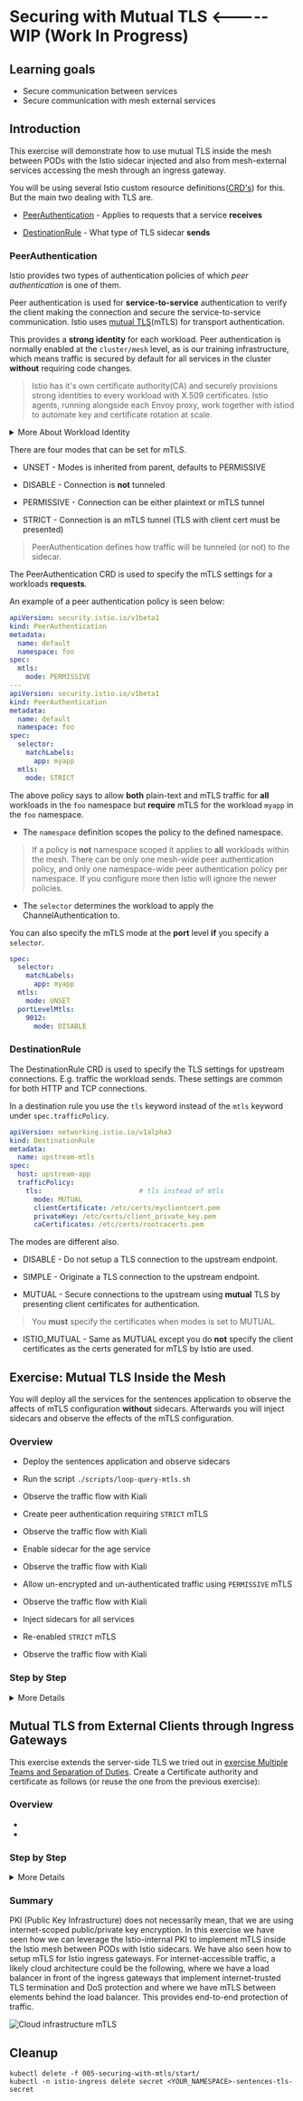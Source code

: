 [//]: # (Copyright, Eficode )
[//]: # (Origin: https://github.com/eficode-academy/istio-katas)
[//]: # (Tags: #TLS #mutual-tls #PKI-domains #ingress-gateway #VirtualService #Gateway #PeerAuthentication #DestinationRule)

# Securing with Mutual TLS <----- WIP (Work In Progress)

## Learning goals

- Secure communication between services
- Secure communication with mesh external services

## Introduction

This exercise will demonstrate how to use mutual TLS inside the mesh between
PODs with the Istio sidecar injected and also from mesh-external services
accessing the mesh through an ingress gateway.

You will be using several Istio custom resource 
definitions([CRD's](https://kubernetes.io/docs/concepts/extend-kubernetes/api-extension/custom-resources/)) 
for this. But the main two dealing with TLS are.

- [PeerAuthentication](https://istio.io/latest/docs/reference/config/security/peer_authentication/#PeerAuthentication-MutualTLS) - 
Applies to requests that a service **receives**

- [DestinationRule](https://istio.io/latest/docs/reference/config/networking/destination-rule/#DestinationRule) - 
What type of TLS sidecar **sends**

### PeerAuthentication

Istio provides two types of authentication policies of which *peer 
authentication* is one of them. 

Peer authentication is used for **service-to-service** authentication 
to verify the client making the connection and secure the 
service-to-service communication. Istio uses 
[mutual TLS](https://en.wikipedia.org/wiki/Mutual_authentication)(mTLS) 
for transport authentication. 

This provides a **strong identity** for each workload. Peer authentication 
is normally enabled at the `cluster/mesh` level, as is our training 
infrastructure, which means traffic is secured by default for all services 
in the cluster **without** requiring code changes. 

> Istio has it's own certificate authority(CA) and securely provisions strong 
> identities to every workload with X.509 certificates. Istio agents, running 
> alongside each Envoy proxy, work together with istiod to automate key and 
> certificate rotation at scale. 

<details>
    <summary> More About Workload Identity </summary>

Istio provisions keys and certificates through the following flow:

- istiod offers a gRPC service to take certificate signing requests (CSRs).

- When started, the Istio agent creates the private key and CSR, and then 
sends the CSR with its credentials to istiod for signing.

- The CA in istiod validates the credentials carried in the CSR. Upon 
successful validation, it signs the CSR to generate the certificate.

- When a workload is started, Envoy requests the certificate and key from 
the Istio agent in the same container via the Envoy secret discovery 
service (SDS) API.

- The Istio agent sends the certificates received from istiod and the private 
key to Envoy via the Envoy SDS API.

- Istio agent monitors the expiration of the workload certificate. 

The above process repeats periodically for certificate and key rotation.

</details>

There are four modes that can be set for mTLS.

- UNSET - Modes is inherited from parent, defaults to PERMISSIVE

- DISABLE - Connection is **not** tunneled 

- PERMISSIVE - Connection can be either plaintext or mTLS tunnel

- STRICT - Connection is an mTLS tunnel (TLS with client cert must be presented)

> PeerAuthentication defines how traffic will be tunneled (or not) to the sidecar.

The PeerAuthentication CRD is used to specify the mTLS settings for a workloads 
**requests**.

An example of a peer authentication policy is seen below:

```yaml
apiVersion: security.istio.io/v1beta1
kind: PeerAuthentication
metadata:
  name: default
  namespace: foo
spec:
  mtls:
    mode: PERMISSIVE
---
apiVersion: security.istio.io/v1beta1
kind: PeerAuthentication
metadata:
  name: default
  namespace: foo
spec:
  selector:
    matchLabels:
      app: myapp
  mtls:
    mode: STRICT
```

The above policy says to allow **both** plain-text and mTLS traffic for **all** 
workloads in the `foo` namespace but **require** mTLS for the workload `myapp` 
in the `foo` namespace.

- The `namespace` definition scopes the policy to the defined namespace.

> If a policy is **not** namespace scoped it applies to **all** workloads 
> within the mesh. There can be only one mesh-wide peer authentication policy, 
> and only one namespace-wide peer authentication policy per namespace. If you 
> configure more then Istio will ignore the newer policies.

- The `selector` determines the workload to apply the ChannelAuthentication to.

You can also specify the mTLS mode at the **port** level **if** you specify 
a `selector`. 

```yaml
spec:
  selector:
    matchLabels:
      app: myapp
  mtls:
    mode: UNSET
  portLevelMtls:      
    9012:
      mode: DISABLE
```

### DestinationRule

The DestinationRule CRD is used to specify the TLS settings for upstream 
connections. E.g. traffic the workload sends. These settings are common for 
both HTTP and TCP connections. 

In a destination rule you use the `tls` keyword instead of the `mtls` keyword 
under `spec.trafficPolicy`.

```yaml
apiVersion: networking.istio.io/v1alpha3
kind: DestinationRule
metadata:
  name: upstream-mtls
spec:
  host: upstream-app
  trafficPolicy:
    tls:                        # tls instead of mtls
      mode: MUTUAL
      clientCertificate: /etc/certs/myclientcert.pem
      privateKey: /etc/certs/client_private_key.pem
      caCertificates: /etc/certs/rootcacerts.pem
```

The modes are different also. 

- DISABLE - Do not setup a TLS connection to the upstream endpoint.

- SIMPLE - Originate a TLS connection to the upstream endpoint.

- MUTUAL - Secure connections to the upstream using **mutual** TLS by 
presenting client certificates for authentication.

> You **must** specify the certificates when modes is set to MUTUAL.

- ISTIO_MUTUAL - Same as MUTUAL except you do **not** specify the 
client certificates as the certs generated for mTLS by Istio are used.

## Exercise: Mutual TLS Inside the Mesh

You will deploy all the services for the sentences application to observe 
the affects of mTLS configuration **without** sidecars. Afterwards you will 
inject sidecars and observe the effects of the mTLS configuration.

### Overview

- Deploy the sentences application and observe sidecars

- Run the script `./scripts/loop-query-mtls.sh` 

- Observe the traffic flow with Kiali

- Create peer authentication requiring `STRICT` mTLS

- Observe the traffic flow with Kiali

- Enable sidecar for the age service 

- Observe the traffic flow with Kiali

- Allow un-encrypted and un-authenticated traffic using `PERMISSIVE` mTLS

- Observe the traffic flow with Kiali

- Inject sidecars for all services

- Re-enabled `STRICT` mTLS

- Observe the traffic flow with Kiali


### Step by Step
<details>
    <summary> More Details </summary>

- **Deploy the sentences application and observe sidecars**

```console
kubectl apply -f 005-securing-with-mtls/
```

Execute `kubectl get pods` and observe that we have one container per POD, 
i.e. **no Istio sidecars injected**.

```
NAME                         READY   STATUS    RESTARTS   AGE
age-657d4d9678-q8h7d         1/1     Running   0          3s
name-86969f7468-4qfmp        1/1     Running   0          3s
sentences-779767c659-mlcm9   1/1     Running   0          4s
```

- **Run the script `./scripts/loop-query-mtls.sh`**

Execute the following to retrieve sentences and thus update Istio metrics.

```console
./scripts/loop-query-mtls.sh
```

- **Observe the traffic flow with Kiali**

Go to Graph menu item and select the **Versioned app graph** from the drop 
down menu. Select the checkboxes as shown in the below image.

If we observe the result in Kiali, we will see that we only have information
about traffic from the ingress gateway towards the frontend sentences service
and that mTLS is not being used (later we will see how Kiali denotes that mTLS
is in use and be able to see the difference from this view).:


TODO: Update this image!
![Kiali with no sidecars](images/kiali-no-sidecar-no-mtls-anno.png)

- **Create peer authentication requiring `STRICT` mTLS**

Create a file called `peer-authentication.yaml` in 
`005-securing-with-mtls/start/`.

```yaml
apiVersion: security.istio.io/v1beta1
kind: PeerAuthentication
metadata:
  name: default
spec:
  mtls:
    mode: STRICT
```

Apply the peer authentication.

```console
kubectl apply -f 005-securing-with-mtls/start/peer-authentication.yaml
```

- **Observe the traffic flow with Kiali**

Go to Graph menu item and select the **Versioned app graph** from the drop 
down menu.

We see, that traffic still flows, which is because the sentences services do not
have an Istio sidecar and the strict peer-authentication policy we created only
applies to the namespace where we created it and it is only applied when
validating requests made *towards* a workload with an Istio sidecar. I.e. even
if we created a strict policy in the namespace of the ingress gateway, traffic
would still flow.

TODO: Update this image!
![Kiali with no sidecars](images/kiali-no-sidecar-no-mtls-anno.png)

- **Enable sidecar for the age service**

Inject a sidecar for the **age** service.

```console
cat 005-securing-with-mtls/age.yaml |grep -v inject | kubectl apply -f -
```

Wait for the pod to be redeployed. 

```console
kubectl get pods
```

You should see it being terminated and new instantiated.

```console
Todo add some output here!
```

- **Observe the traffic flow with Kiali**

Go to Graph menu item and select the **Versioned app graph** from the drop 
down menu. Select the checkboxes as shown in the below image.

After this we see, that traffic no longer flows. This is because the frontend 
sentences service do not have an Istio sidecar and hence do not use mTLS 
towards the `age` service which now require mTLS.

Inspect the result in Kiali - we see 100% errors:

TODO: Update this image!
![Kiali with no sidecars](images/kiali-mtls-error.png)

- **Allow un-encrypted and un-authenticated traffic using `PERMISSIVE` mTLS**

Modify the `peer-authentication.yaml` in `005-securing-with-mtls/start/` 
to use `PERMISSIVE` mode.

```yaml
apiVersion: security.istio.io/v1beta1
kind: PeerAuthentication
metadata:
  name: default
spec:
  mtls:
    mode: PERMISSIVE
```

> While migrating an application to full mTLS, it may be useful to start with 
> a `PERMISSIVE` mTLS mode which allow a mix of mTLS and un-encrypted and 
> un-authenticated traffic.

```console
kubectl apply -f 005-securing-with-mtls/peer-authentication.yaml
```

- **Observe the traffic flow with Kiali**

Go to Graph menu item and select the **Versioned app graph** from the drop 
down menu. Select the checkboxes as shown in the below image.

The traffic is now flowing but we see a disjointed graph and `unknown` 
traffic. Think about why that is happening.

TODO: Add needed image.
![Disjointed graph](images/kiali-disjointed-graph.png)

> Hint: Which services have sidecars providing metrics for Kiali?

- **Inject sidecars for all services**

Lets inject Istio sidecars into all sentences services:

```console
cat 005-securing-with-mtls/*.yaml |grep -v inject | kubectl apply -f -
```

Wait for the pods to be redeployed.

```console
kubectl get pods
```

You should see them being terminated and new instantiated.

```console
Todo add some output here!
```

- **Re-enabled `STRICT` mTLS**

Since **all** services now have an Istio sidecar, we can enable strict mTLS:

Modify the `peer-authentication.yaml` in `005-securing-with-mtls/start/` 
to use `STRICT` mode.

```yaml
apiVersion: security.istio.io/v1beta1
kind: PeerAuthentication
metadata:
  name: default
spec:
  mtls:
    mode: STRICT
```

```console
kubectl apply -f 005-securing-with-mtls/peer-authentication.yaml
```

- **Observe the traffic flow with Kiali**

Go to Graph menu item and select the **Versioned app graph** from the drop 
down menu. Select the checkboxes as shown in the below image.

Now we can see in Kiali, that mTLS is enabled between all services of the
sentences application (in the view below, the link between the frontend and the
`age` service has been selected):

TODO: Update the below image
![Full mTLS](images/kiali-mtls-anno.png)

----- FINISH BELOW -----

To show how we can control egress mTLS settings with a DestinationRule, we
create one that use mTLS towards `v2` of the `name` service and no mTLS for
`v1`. Note that we now need to use a `PERMISSIVE` PeerAuthentication:

```console
kubectl apply -f 005-securing-with-mtls/peer-auth/permissive.yaml
kubectl apply -f 005-securing-with-mtls/dest-rule/name.yaml
```

Note, that a DestinationRule *will not* take effect until a route rule
explicitly sends traffic to the subset, hence in `005-securing-with-mtls/dest-rule.yaml` we
also define a VirtualService which routes to the subsets.

Now we see a missing padlock on the traffic towards `v1`:

![No mTLS towards v1](images/kiali-mtls-destrule-anno.png)

</details>

## Mutual TLS from External Clients through Ingress Gateways

This exercise extends the server-side TLS we tried out in [exercise Multiple
Teams and Separation of Duties](multi-teams.md). Create a Certificate authority
and certificate as follows (or reuse the one from the previous exercise):

### Overview

- 
- 

### Step by Step
<details>
    <summary> More Details </summary>

First, ensure that the gateway and virtual service from the first part of this
exercise is removed - we re-create them later with TLS enabled:

```console
kubectl delete -f 005-securing-with-mtls/igw/gateway-http.yaml
kubectl delete -f 005-securing-with-mtls/igw/virtual-service-http.yaml
```

We must have the sentences application deployed with sidecars (this might
already be the case, unless you skipped some of the first part of this
exercise):

```console
cat 005-securing-with-mtls/*.yaml |grep -v inject | kubectl apply -f -
```

Create the certificate authority:

```console
openssl req -x509 -sha256 -nodes -days 365 -newkey rsa:2048 -subj '/O=example Inc./CN=example.com' -keyout example.com.key -out example.com.crt
openssl req -out sentences.example.com.csr -newkey rsa:2048 -nodes -keyout sentences.example.com.key -subj "/CN=sentences.example.com/O=ACMEorg"
openssl x509 -req -days 365 -CA example.com.crt -CAkey example.com.key -set_serial 0 -in sentences.example.com.csr -out sentences.example.com.crt
```

Also, since we will be using mTLS, we need to create a client certificate we can
use when accessing the sentences application through the ingress gateway:

```console
openssl req -out client.example.com.csr -newkey rsa:2048 -nodes -keyout client.example.com.key -subj "/CN=client.example.com/O=ACMEorg"
openssl x509 -req -days 365 -CA example.com.crt -CAkey example.com.key -set_serial 1 -in client.example.com.csr -out client.example.com.crt
```

Create a kubernetes secret in the Kubernetes namespace in which the ingress
gateway is defined (see [exercise Multiple Teams and Separation of
Duties](multi-teams.md) for details on this):

```console
export SENTENCES_INGRESSGATEWAY_NS=istio-system
kubectl -n $SENTENCES_INGRESSGATEWAY_NS create secret generic sentences-tls-secret --from-file=cert=sentences.example.com.crt --from-file=key=sentences.example.com.key --from-file=cacert=example.com.crt
```

Also create a new Gateway and VirtualService to use the secret for TLS:

```console
kubectl -n $SENTENCES_INGRESSGATEWAY_NS apply -f 005-securing-with-mtls/igw/gateway.yaml
cat 005-securing-with-mtls/igw/virtual-service.yaml | envsubst | kubectl apply -f -
```

Finally, we query the sentences application using HTTPS and mTLS with the
following command:

```console
scripts/loop-query-loadbalancer-ep.sh https+mtls
```

Note the curl options (printed when the script starts) that specify the
certificate authority and also the client certificate and key which is required
for mTLS:

</details>

### Summary

PKI (Public Key Infrastructure) does not necessarily mean, that we are using
internet-scoped public/private key encryption. In this exercise we have seen how
we can leverage the Istio-internal PKI to implement mTLS inside the Istio mesh
between PODs with Istio sidecars. We have also seen how to setup mTLS for Istio
ingress gateways. For internet-accessible traffic, a likely cloud architecture
could be the following, where we have a load balancer in front of the ingress
gateways that implement internet-trusted TLS termination and DoS protection and
where we have mTLS between elements behind the load balancer. This provides
end-to-end protection of traffic.

![Cloud infrastructure mTLS](images/istio-cloud-mtls.png)

## Cleanup

```console
kubectl delete -f 005-securing-with-mtls/start/
kubectl -n istio-ingress delete secret <YOUR_NAMESPACE>-sentences-tls-secret
```
